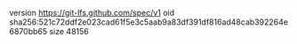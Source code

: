 version https://git-lfs.github.com/spec/v1
oid sha256:521c72ddf2e023cad61f5e3c5aab9a83df391df816ad48cab392264e6870bb65
size 48156
